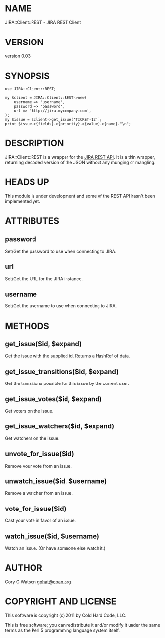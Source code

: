 # NAME

JIRA::Client::REST - JIRA REST Client

# VERSION

version 0.03

# SYNOPSIS

    use JIRA::Client::REST;

    my $client = JIRA::Client::REST->new(
        username => 'username',
        password => 'password',
        url => 'http://jira.mycompany.com',
    );
    my $issue = $client->get_issue('TICKET-12');
    print $issue->{fields}->{priority}->{value}->{name}."\n";

# DESCRIPTION

JIRA::Client::REST is a wrapper for the [JIRA REST API](http://docs.atlassian.com/jira/REST/latest/).
It is a thin wrapper, returning decoded version of the JSON without any munging
or mangling.

# HEADS UP

This module is under development and some of the REST API hasn't been implemented
yet.

# ATTRIBUTES

## password

Set/Get the password to use when connecting to JIRA.

## url

Set/Get the URL for the JIRA instance.

## username

Set/Get the username to use when connecting to JIRA.

# METHODS

## get_issue($id, $expand)

Get the issue with the supplied id.  Returns a HashRef of data.

## get_issue_transitions($id, $expand)

Get the transitions possible for this issue by the current user.

## get_issue_votes($id, $expand)

Get voters on the issue.

## get_issue_watchers($id, $expand)

Get watchers on the issue.

## unvote_for_issue($id)

Remove your vote from an issue.

## unwatch_issue($id, $username)

Remove a watcher from an issue.

## vote_for_issue($id)

Cast your vote in favor of an issue.

## watch_issue($id, $username)

Watch an issue. (Or have someone else watch it.)

# AUTHOR

Cory G Watson <gphat@cpan.org>

# COPYRIGHT AND LICENSE

This software is copyright (c) 2011 by Cold Hard Code, LLC.

This is free software; you can redistribute it and/or modify it under
the same terms as the Perl 5 programming language system itself.